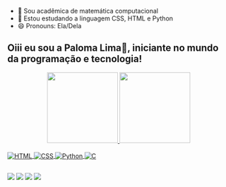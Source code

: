 - 🔭 Sou acadêmica de matemática computacional
- 🌱 Estou estudando a linguagem CSS, HTML e Python
- 😄 Pronouns: Ela/Dela

## Oiii eu sou a Paloma Lima👋, iniciante no mundo da programação e tecnologia!
<div align="center">
  <a href="https://github.com/PalomaGLima">
  <img height="160em" src="https://github-readme-stats.vercel.app/api?username=PalomaGLima&show_icons=true&theme=dark&include_all_commits=true&count_private=true"/>
  <img height="160em" src="https://github-readme-stats.vercel.app/api/top-langs/?username=PalomaGLima&layout=compact&langs_count=7&theme=dark"/>
</div>
  
<div style="display: inline_block"><br>
  <img align="center" alt="HTML" src="https://img.shields.io/badge/html5-%23E34F26.svg?style=for-the-badge&logo=html5&logoColor=white">
  <img align="center" alt="CSS"  src="https://img.shields.io/badge/css3-%231572B6.svg?style=for-the-badge&logo=css3&logoColor=white">
  <img align="center" alt="Python" src="https://img.shields.io/badge/python-3670A0?style=for-the-badge&logo=python&logoColor=ffdd54">
  <img align="center" alt="C" src="https://img.shields.io/badge/c-%2300599C.svg?style=for-the-badge&logo=c&logoColor=white">
  </div>
  
  ##
 
<div> 
  <a href="https://instagram.com/palomalima1608" target="_blank"><img src="https://img.shields.io/badge/-Instagram-%23E4405F?style=for-the-badge&logo=instagram&logoColor=white" target="_blank"></a>
 	<a href="https://www.twitch.tv/XD_eSports" target="_blank"><img src="https://img.shields.io/badge/Twitch-9146FF?style=for-the-badge&logo=twitch&logoColor=white" target="_blank"></a> 
  <a href="https://www.linkedin.com/in/paloma-lima-a63447148/" target="_blank"><img src="https://img.shields.io/badge/-LinkedIn-%230077B5?style=for-the-badge&logo=linkedin&logoColor=white" target="_blank"></a> 
  <a href="https://www.linkedin.com/in/paloma-lima-a63447148/" target="_blank"><img src="https://img.shields.io/badge/Gmail-D14836?style=for-the-badge&logo=gmail&logoColor=white)](mailto:felipsdev@gmail.com" target="_blank"></a> 
 

 
</div>
 
